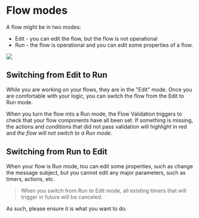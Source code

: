 # Flow modes

A flow might be in two modes: 

* Edit - you can edit the flow, but the flow is not operational
* Run - the flow is operational and you can edit some properties of a flow.

![](/kb/images/flows/flow-modes.png) 
 


## Switching from Edit to Run

While you are working on your flows, they are in the "Edit" mode. 
Once you are comfortable with your logic, you can  switch the flow from the Edit to Run mode. 

When you turn the flow into a Run mode, the Flow Validation triggers to check that your flow components
have all been set. If something is missing, the actions and conditions that did not pass validation will 
highlight in red and *the flow will not switch to a Run mode*. 


## Switching from Run to Edit

When your flow is Run mode, tou can edit some properties, such as change the message subject, but you 
cannot edit any major parameters, such as timers, actions, etc. 

> When you switch from Run to Edit mode, all existing timers that will trigger in future will be canceled.

As such, please ensure it is what you want to do.
